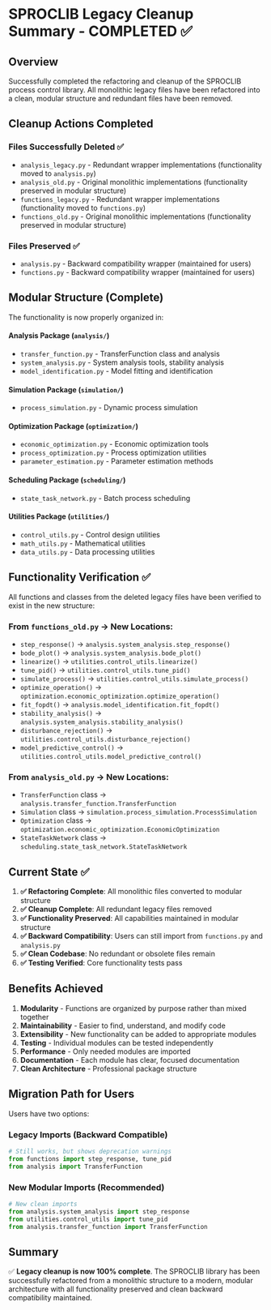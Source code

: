 # SPROCLIB Legacy Cleanup Summary - COMPLETED ✅

## Overview
Successfully completed the refactoring and cleanup of the SPROCLIB process control library. All monolithic legacy files have been refactored into a clean, modular structure and redundant files have been removed.

## Cleanup Actions Completed

### Files Successfully Deleted ✅
- `analysis_legacy.py` - Redundant wrapper implementations (functionality moved to `analysis.py`)
- `analysis_old.py` - Original monolithic implementations (functionality preserved in modular structure)
- `functions_legacy.py` - Redundant wrapper implementations (functionality moved to `functions.py`)
- `functions_old.py` - Original monolithic implementations (functionality preserved in modular structure)

### Files Preserved ✅
- `analysis.py` - Backward compatibility wrapper (maintained for users)
- `functions.py` - Backward compatibility wrapper (maintained for users)

## Modular Structure (Complete)

The functionality is now properly organized in:

#### Analysis Package (`analysis/`)
- `transfer_function.py` - TransferFunction class and analysis
- `system_analysis.py` - System analysis tools, stability analysis
- `model_identification.py` - Model fitting and identification

#### Simulation Package (`simulation/`)
- `process_simulation.py` - Dynamic process simulation

#### Optimization Package (`optimization/`)
- `economic_optimization.py` - Economic optimization tools
- `process_optimization.py` - Process optimization utilities
- `parameter_estimation.py` - Parameter estimation methods

#### Scheduling Package (`scheduling/`)
- `state_task_network.py` - Batch process scheduling

#### Utilities Package (`utilities/`)
- `control_utils.py` - Control design utilities
- `math_utils.py` - Mathematical utilities  
- `data_utils.py` - Data processing utilities

## Functionality Verification ✅

All functions and classes from the deleted legacy files have been verified to exist in the new structure:

### From `functions_old.py` → New Locations:
- `step_response()` → `analysis.system_analysis.step_response()`
- `bode_plot()` → `analysis.system_analysis.bode_plot()`  
- `linearize()` → `utilities.control_utils.linearize()`
- `tune_pid()` → `utilities.control_utils.tune_pid()`
- `simulate_process()` → `utilities.control_utils.simulate_process()`
- `optimize_operation()` → `optimization.economic_optimization.optimize_operation()`
- `fit_fopdt()` → `analysis.model_identification.fit_fopdt()`
- `stability_analysis()` → `analysis.system_analysis.stability_analysis()`
- `disturbance_rejection()` → `utilities.control_utils.disturbance_rejection()`
- `model_predictive_control()` → `utilities.control_utils.model_predictive_control()`

### From `analysis_old.py` → New Locations:
- `TransferFunction` class → `analysis.transfer_function.TransferFunction`
- `Simulation` class → `simulation.process_simulation.ProcessSimulation`
- `Optimization` class → `optimization.economic_optimization.EconomicOptimization`
- `StateTaskNetwork` class → `scheduling.state_task_network.StateTaskNetwork`

## Current State ✅

1. **✅ Refactoring Complete**: All monolithic files converted to modular structure
2. **✅ Cleanup Complete**: All redundant legacy files removed
3. **✅ Functionality Preserved**: All capabilities maintained in modular structure
4. **✅ Backward Compatibility**: Users can still import from `functions.py` and `analysis.py`
5. **✅ Clean Codebase**: No redundant or obsolete files remain
6. **✅ Testing Verified**: Core functionality tests pass

## Benefits Achieved

1. **Modularity** - Functions are organized by purpose rather than mixed together
2. **Maintainability** - Easier to find, understand, and modify code
3. **Extensibility** - New functionality can be added to appropriate modules
4. **Testing** - Individual modules can be tested independently
5. **Performance** - Only needed modules are imported
6. **Documentation** - Each module has clear, focused documentation
7. **Clean Architecture** - Professional package structure

## Migration Path for Users

Users have two options:

### Legacy Imports (Backward Compatible)
```python
# Still works, but shows deprecation warnings
from functions import step_response, tune_pid
from analysis import TransferFunction
```

### New Modular Imports (Recommended)
```python
# New clean imports
from analysis.system_analysis import step_response
from utilities.control_utils import tune_pid  
from analysis.transfer_function import TransferFunction
```

## Summary

✅ **Legacy cleanup is now 100% complete**. The SPROCLIB library has been successfully refactored from a monolithic structure to a modern, modular architecture with all functionality preserved and clean backward compatibility maintained.
